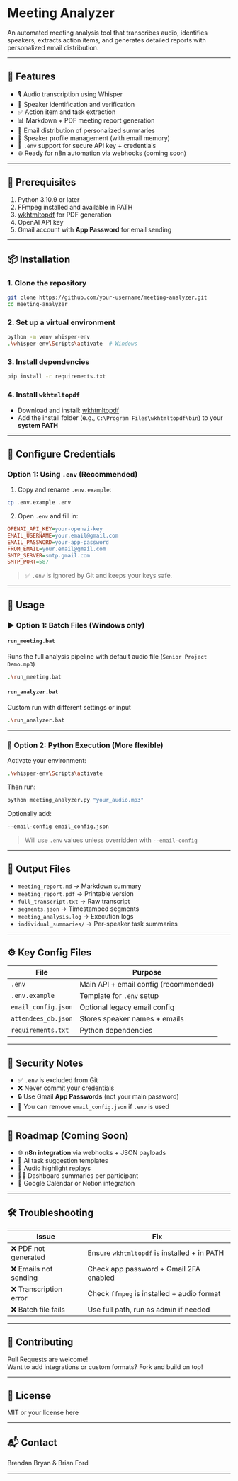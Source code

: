 
# Meeting Analyzer

An automated meeting analysis tool that transcribes audio, identifies speakers, extracts action items, and generates detailed reports with personalized email distribution.

---

## 🚀 Features

- 🎙️ Audio transcription using Whisper
- 👥 Speaker identification and verification
- ✅ Action item and task extraction
- 📊 Markdown + PDF meeting report generation
- 📧 Email distribution of personalized summaries
- 👤 Speaker profile management (with email memory)
- 🔐 `.env` support for secure API key + credentials
- 🌐 Ready for n8n automation via webhooks (coming soon)

---

## 🔧 Prerequisites

1. Python 3.10.9 or later  
2. FFmpeg installed and available in PATH  
3. [wkhtmltopdf](https://wkhtmltopdf.org/downloads.html) for PDF generation  
4. OpenAI API key  
5. Gmail account with **App Password** for email sending  

---

## 📦 Installation

### 1. Clone the repository
```bash
git clone https://github.com/your-username/meeting-analyzer.git
cd meeting-analyzer
```

### 2. Set up a virtual environment
```bash
python -m venv whisper-env
.\whisper-env\Scripts\activate  # Windows
```

### 3. Install dependencies
```bash
pip install -r requirements.txt
```

### 4. Install `wkhtmltopdf`
- Download and install: [wkhtmltopdf](https://wkhtmltopdf.org/downloads.html)
- Add the install folder (e.g., `C:\Program Files\wkhtmltopdf\bin`) to your **system PATH**

---

## 🔐 Configure Credentials

### Option 1: Using `.env` (Recommended)

1. Copy and rename `.env.example`:
```bash
cp .env.example .env
```

2. Open `.env` and fill in:
```ini
OPENAI_API_KEY=your-openai-key
EMAIL_USERNAME=your.email@gmail.com
EMAIL_PASSWORD=your-app-password
FROM_EMAIL=your.email@gmail.com
SMTP_SERVER=smtp.gmail.com
SMTP_PORT=587
```

> ✅ `.env` is ignored by Git and keeps your keys safe.

---

## 🧠 Usage

### ▶️ Option 1: Batch Files (Windows only)

#### `run_meeting.bat`
Runs the full analysis pipeline with default audio file (`Senior Project Demo.mp3`)
```bash
.\run_meeting.bat
```

#### `run_analyzer.bat`
Custom run with different settings or input
```bash
.\run_analyzer.bat
```

---

### 🐍 Option 2: Python Execution (More flexible)

Activate your environment:
```bash
.\whisper-env\Scripts\activate
```

Then run:
```bash
python meeting_analyzer.py "your_audio.mp3"
```

Optionally add:
```bash
--email-config email_config.json
```

> Will use `.env` values unless overridden with `--email-config`

---

## 📁 Output Files

- `meeting_report.md` → Markdown summary  
- `meeting_report.pdf` → Printable version  
- `full_transcript.txt` → Raw transcript  
- `segments.json` → Timestamped segments  
- `meeting_analysis.log` → Execution logs  
- `individual_summaries/` → Per-speaker task summaries

---

## ⚙️ Key Config Files

| File | Purpose |
|------|---------|
| `.env` | Main API + email config (recommended) |
| `.env.example` | Template for `.env` setup |
| `email_config.json` | Optional legacy email config |
| `attendees_db.json` | Stores speaker names + emails |
| `requirements.txt` | Python dependencies |

---

## 🔐 Security Notes

- ✅ `.env` is excluded from Git
- ❌ Never commit your credentials
- 🔒 Use Gmail **App Passwords** (not your main password)
- 🔄 You can remove `email_config.json` if `.env` is used

---

## 🔮 Roadmap (Coming Soon)

- 🌐 **n8n integration** via webhooks + JSON payloads  
- 🧠 AI task suggestion templates  
- 🔁 Audio highlight replays  
- 🧑‍💼 Dashboard summaries per participant  
- 📎 Google Calendar or Notion integration

---

## 🛠️ Troubleshooting

| Issue | Fix |
|-------|-----|
| ❌ PDF not generated | Ensure `wkhtmltopdf` is installed + in PATH |
| ❌ Emails not sending | Check app password + Gmail 2FA enabled |
| ❌ Transcription error | Check `ffmpeg` is installed + audio format |
| ❌ Batch file fails | Use full path, run as admin if needed |

---

## 🤝 Contributing

Pull Requests are welcome!  
Want to add integrations or custom formats? Fork and build on top!

---

## 📜 License

MIT or your license here

---

## 📬 Contact

Brendan Bryan & Brian Ford

---
